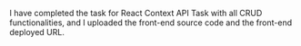 I have completed the task for React Context API Task with all CRUD functionalities, and I uploaded the front-end source code and the front-end deployed URL.